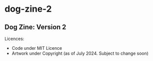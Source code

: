 # dog-zine-2

## Dog Zine: Version 2


Licences:
- Code under MIT Licence
- Artwork under Copyright (as of July 2024. Subject to change soon)
